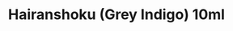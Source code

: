 ---
layout: product
title: "Hairanshoku (Grey Indigo) 10ml"
price: "330" 
desc: "Acrylic Laquer 10mL"
img_path: "/assets/img/RC329.jpg"
brand: "AK "
available: true
special_offer: false
new: false
soon: false
cat: "020000"
subcat: "020200"
subsubcat: "020201"
sifra: "RC329"
popular: true
---